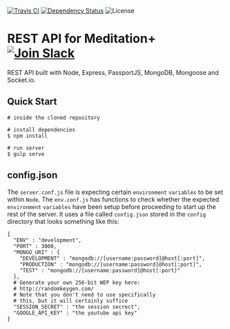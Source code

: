 [![Travis CI](https://api.travis-ci.org/Sirimangalo/meditation-plus-server.svg)](https://travis-ci.org/Sirimangalo/meditation-plus-server)
[![Dependency Status](https://david-dm.org/Sirimangalo/meditation-plus-server.svg)](https://david-dm.org/Sirimangalo/meditation-plus-server)
![License](https://img.shields.io/badge/license-MIT-blue.svg)

# REST API for Meditation+ [![Join Slack](https://img.shields.io/badge/slack-join-brightgreen.svg)](https://sirimangaloteam.slack.com)

REST API built with Node, Express, PassportJS, MongoDB, Mongoose and Socket.io.

## Quick Start

```
# inside the cloned repository

# install dependencies
$ npm install

# run server
$ gulp serve
```

## config.json

The `server.conf.js` file is expecting certain `environment` `variables` to be set within `Node`. The `env.conf.js` has functions to check whether the expected `environment` `variables` have been setup before proceeding to start up the rest of the server. It uses a file called `config.json` stored in the `config` directory that looks something like this:

```
{
  "ENV" : "development",
  "PORT" : 3000,
  "MONGO_URI" : {
    "DEVELOPMENT" : "mongodb://[username:password]@host[:port]",
    "PRODUCTION" : "mongodb://[username:password]@host[:port]",
    "TEST" : "mongodb://[username:password]@host[:port]"
  },
  # Generate your own 256-bit WEP key here:
  # http://randomkeygen.com/
  # Note that you don't need to use specifically
  # this, but it will certainly suffice
  "SESSION_SECRET" : "the session secrect",
  "GOOGLE_API_KEY" : "the youtube api key"
}
```
